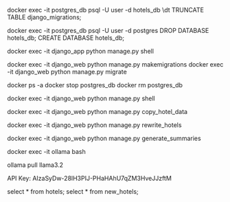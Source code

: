 docker exec -it postgres_db psql -U user -d hotels_db
\dt
TRUNCATE TABLE django_migrations;

docker exec -it postgres_db psql -U user -d postgres
DROP DATABASE hotels_db;
CREATE DATABASE hotels_db;

docker exec -it django_app python manage.py shell

docker exec -it django_web python manage.py makemigrations
docker exec -it django_web python manage.py migrate


docker ps -a
docker stop postgres_db
docker rm postgres_db


docker exec -it django_web python manage.py shell

docker exec -it django_web python manage.py copy_hotel_data

docker exec -it django_web python manage.py rewrite_hotels

docker exec -it django_web python manage.py generate_summaries


docker exec -it ollama bash

ollama pull llama3.2


API Key: AIzaSyDw-28lH3PIJ-PHaHAhU7qZM3HveJJzftM

select * from hotels;
select * from new_hotels;